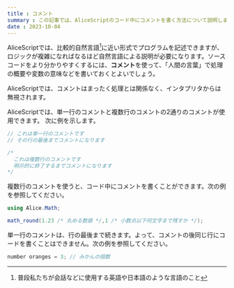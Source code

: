 ```yaml
---
title : コメント
summary : この記事では、AliceScriptのコード中にコメントを書く方法について説明します。
date : 2023-10-04
---
```


AliceScriptでは、比較的自然言語[^1]に近い形式でプログラムを記述できますが、ロジックが複雑になればなるほど自然言語による説明が必要になります。ソースコードをより分かりやすくするには、**コメント**を使って、「人間の言葉」で処理の概要や変数の意味などを書いておくとよいでしょう。

AliceScriptでは、コメントはまったく処理とは関係なく、インタプリタからは無視されます。

AliceScriptでは、単一行のコメントと複数行のコメントの2通りのコメントが使用できます。
次に例を示します。

```cs title="AliceScript"
// これは単一行のコメントです
// その行の最後までコメントになります

/*
  これは複数行のコメントです
  明示的に終了するまでコメントになります
*/
```

複数行のコメントを使うと、コード中にコメントを書くことができます。次の例を参照してください。

```cs title="AliceScript"
using Alice.Math;

math_round(1.23 /* 丸める数値 */,1 /* 小数点以下何文字まで残すか */);
```

単一行のコメントは、行の最後まで続きます。よって、コメントの後同じ行にコードを書くことはできません。次の例を参照してください。

```cs title="AliceScript"
number oranges = 3; // みかんの個数
```

[^1]: 普段私たちが会話などに使用する英語や日本語のような言語のこと